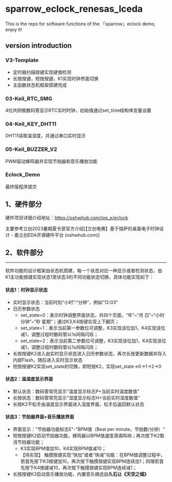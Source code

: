# sparrow_eclock_renesas_lceda
This is the repo for software functions of the 「sparrow」eclock demo, enjoy it!

## version introduction

### V3-Template
- 定时器扫描按键实现键值检测
- 长按按键，短按按键，K1实现时钟界面切换
- 主函数状态机框架搭建完成

### 03-Keil_RTC_SMG
4位共阴极数码管显示RTC实时时钟，初始值通过set_time结构体变量设置

### 04-Keil_KEY_DHT11
DHT11读取温湿度，并通过串口实时显示

### 05-Keil_BUZZER_V2
PWM驱动蜂鸣器并实现节拍器和音乐播放功能

### Eclock_Demo
最终版程序提交

## 1、硬件部分
硬件项目详细介绍地址：https://oshwhub.com/joe_e/eclock

主要参考立创2023暑期夏令营官方介绍[【立创电赛】基于瑞萨的桌面电子时钟设计 - 嘉立创EDA开源硬件平台 (oshwhub.com)]

## 2、软件部分

------

软件功能的设计框架由状态机搭建，每一个状态对应一种显示或者检测状态，由K1主功能按键实现状态1至状态3的不同功能状态切换，具体功能实现如下：

#### 状态1：时钟显示状态

- 实时显示状态：当前时刻“小时”:“分钟”，例如"12:03"
- 日历参数状态
  - set_state=0：表示时钟调整界面状态，共四个页面，“年”~“月 日”~“小时 分钟”~“秒 星期”；通过K3,K4按键实现上下翻页；
  - set_state=1：表示当前第一参数位可调整，K3实现该位加1，K4实现该位减1，调整过程时数码管以1s间隔闪烁；
  - set_state=2：表示当前第二参数位可调整，K3实现该位加1，K4实现该位减1，调整过程时数码管以1s间隔闪烁；
- 长按按键K2进入由实时显示状态进入日历参数状态，再次长按更新数据并存入内部Flash，随后进入实时显示状态
- 短按按键K2实现set_state的切换，即短按K2，实现set_state->0->1->2->0

####  状态2：温湿度显示界面

- 默认状态：数码管常亮显示"温度显示标志P+当前实时温度数值"
- 长按状态：数码管常亮显示"湿度显示标志H+当前实时湿度数值"
- 长按K2不松手由温度显示界面进入湿度界面，松手后返回默认状态

#### 状态3：节拍器界面+音乐播放界面

- 界面显示："节拍器功能标志E"-"BPM值（Beat per minute，节拍数/分钟）"
- 短按按键K2启动节拍器功能，蜂鸣器以BPM值速度滴滴鸣响；再次按下K2取消节拍器功能；
  - K3实现BPM值加10，K4实现BPM值减10；
  - 【待实现】  触摸按键实现“快加”或者“快减”功能：在BPM值调整过程中，若首先按下K3按键加10，再次按下触摸按键实现BPM连续加1；同理若首先按下K4按键减10，再次按下触摸按键实现BPM连续减1；
- 长按按键K2启动音乐播放功能，内置音乐摘选自**久石让《天空之城》**

